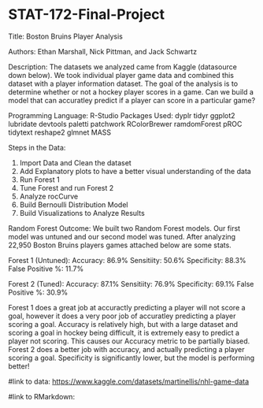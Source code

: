 # STAT-172-Final-Project

Title: Boston Bruins Player Analysis

Authors: Ethan Marshall, Nick Pittman, and Jack Schwartz

Description: The datasets we analyzed came from Kaggle (datasource down below). We took individual player game data and combined this dataset with a player information dataset. The goal of the analysis is to determine whether or not a hockey player scores in a game. Can we build a model that can accuratley predict if a player can score in a particular game?

Programming Language: R-Studio
Packages Used:
dyplr
tidyr
ggplot2
lubridate
devtools
paletti
patchwork
RColorBrewer
ramdomForest
pROC
tidytext
reshape2
glmnet
MASS

Steps in the Data:
1) Import Data and Clean the dataset
2) Add Explanatory plots to have a better visual understanding of the data
3) Run Forest 1
4) Tune Forest and run Forest 2
5) Analyze rocCurve
6) Build Bernoulli Distribution Model
7) Build Visualizations to Analyze Results

Random Forest Outcome:
We built two Random Forest models. Our first model was untuned and our second model was tuned. After analyzing 22,950 Boston Bruins players games attached below are some stats.

Forest 1 (Untuned):
Accuracy: 86.9%
Sensitiity: 50.6%
Specificity: 88.3%
False Positive %: 11.7%

Forest 2 (Tuned):
Accuracy: 87.1%
Sensitiity: 76.9%
Specificity: 69.1%
False Positive %: 30.9%

Forest 1 does a great job at accuractly predicting a player will not score a goal, however it does a very poor job of accuratley predicting a player scoring a goal. Accuracy is relatively high, but with a large dataset and scoring a goal in hockey being difficult, it is extremely easy to predict a player not scoring. This causes our Accuracy metric to be partially biased. Forest 2 does a better job with accuracy, and actually predicting a player scoring a goal. Specificity is significantly lower, but the model is performing better!


#link to data: https://www.kaggle.com/datasets/martinellis/nhl-game-data

#link to RMarkdown: 

